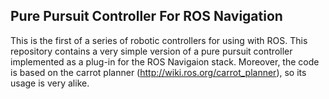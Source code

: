 ## Pure Pursuit Controller For ROS Navigation 
This is the first of a series of robotic controllers for using with ROS. This repository contains a very simple version of a pure pursuit controller implemented as a plug-in for the ROS Navigaion stack.
Moreover, the code is based on the carrot planner (http://wiki.ros.org/carrot_planner), so its usage is very alike.
